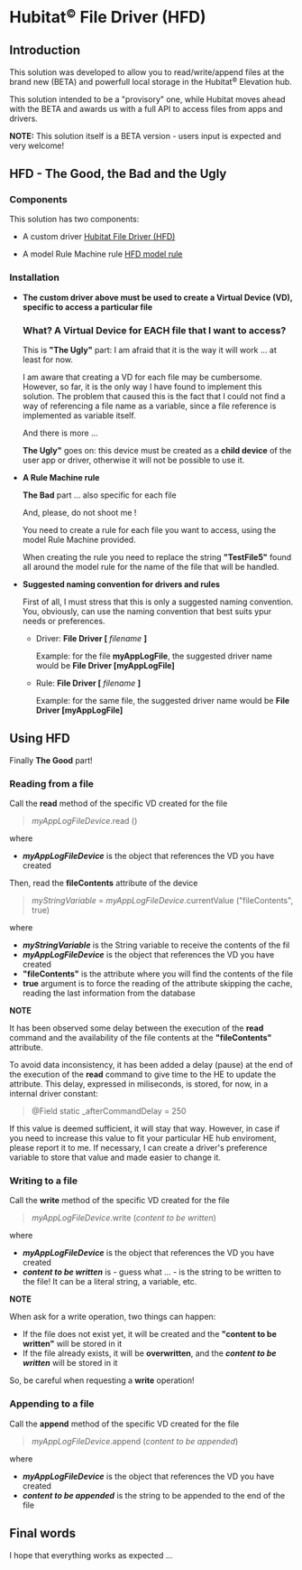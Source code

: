 # Hubitat<small><sup>&copy;</sup></small> File Driver (HFD)

## Introduction

This solution was developed to allow you to read/write/append files at the brand new (BETA) and powerfull local storage in the Hubitat<small><sup>&copy;</sup></small> Elevation hub.

This solution intended to be a "provisory" one, while Hubitat moves ahead with the BETA and awards us with a full API to access files from apps and drivers.

**NOTE:** This solution itself is a BETA version - users input is expected and very welcome!


## HFD - The Good, the Bad and the Ugly

### Components

This solution has two components:

- A custom driver [Hubitat File Driver (HFD)](https://github.com/MAFFPT/Hubitat/blob/master/Hubitat%20File%20Driver%20(HFD)/driver/Hubitat%20File%20Driver%20(HFD).groovy)

- A model Rule Machine rule [HFD model rule](https://github.com/MAFFPT/Hubitat/tree/master/Hubitat%20File%20Driver%20(HFD)/rule)

### Installation

- **The custom driver above must be used to create a Virtual Device (VD), specific to access a particular file**

  ### What? A Virtual Device for EACH file that I want to access?

  This is **"The Ugly"** part: I am afraid that it is the way it will work ... at least for now.

  I am aware that creating a VD for each file may be cumbersome. However, so far, it is the only way I have found to implement this solution. The problem that caused this is the fact that I could not find a way of referencing a file name as a variable, since a file reference is implemented as variable itself.
  
  And there is more ...
  
  **The Ugly"** goes on: this device must be created as a **child device** of the user app or driver, otherwise it will not be possible to use it.

- **A Rule Machine rule**

  **The Bad** part ... also specific for each file
  
  And, please, do not shoot me !
  
  You need to create a rule for each file you want to access, using the model Rule Machine provided.
  
  When creating the rule you need to replace the string **"TestFile5"** found all around the model rule for the name of the file that will be handled.
  
- **Suggested naming convention for drivers and rules**

  First of all, I must stress that this is only a suggested naming convention. You, obviously, can use the naming convention that best suits ypur needs or preferences.
  
  - Driver: **File Driver [** *filename* **]**
  
    Example: for the file **myAppLogFile**, the suggested driver name would be **File Driver [myAppLogFile]**
    
  - Rule: **File Driver [** *filename* **]**
  
    Example: for the same file, the suggested driver name would be **File Driver [myAppLogFile]**
  
## Using HFD

Finally **The Good** part!

### Reading from a file

Call the **read** method of the specific VD created for the file
  
>
> *myAppLogFileDevice*.read ()
>
  
  where 
     
  - ***myAppLogFileDevice*** is the object that references the VD you have created 
  
Then, read the **fileContents** attribute of the device
  
>
> *myStringVariable* = *myAppLogFileDevice*.currentValue ("fileContents", true)
>
  
  where 
    
   - ***myStringVariable*** is the String variable to receive the contents of the fil
   - ***myAppLogFileDevice*** is the object that references the VD you have created
   - **"fileContents"** is the attribute where you will find the contents of the file
   - **true** argument is to force the reading of the attribute skipping the cache, reading the last information from the database
     
**NOTE** 
   
 It has been observed some delay between the execution of the **read** command and the availability of the file contents at the **"fileContents"** attribute.
   
 To avoid data inconsistency, it has been added a delay (pause) at the end of the execution of the **read** command to give time to the HE to update the attribute. This delay, expressed in miliseconds, is stored, for now, in a internal driver constant:
   
 >
 > @Field static _afterCommandDelay = 250
 >
    
 If this value is deemed sufficient, it will stay that way. However, in case if you need to increase this value to fit your particular HE hub enviroment, please report it to me. If necessary, I can create a driver's preference variable to store that value and made easier to change it.

### Writing to a file

Call the **write** method of the specific VD created for the file
  
>
> *myAppLogFileDevice*.write (*content to be written*)
>
  
  where 
     
  - ***myAppLogFileDevice*** is the object that references the VD you have created
  - ***content to be written*** is - guess what ... - is the string to be written to the file! It can be a literal string, a variable, etc.
  
**NOTE**

  When ask for a write operation, two things can happen:
  
  - If the file does not exist yet, it will be created and the **"content to be written"** will be stored in it
  - If the file already exists, it will be **overwritten**, and the ***content to be written*** will be stored in it
  
  So, be careful when requesting a **write** operation!

### Appending to a file

Call the **append** method of the specific VD created for the file
  
>
> *myAppLogFileDevice*.append (*content to be appended*)
>
  
  where 
     
  - ***myAppLogFileDevice*** is the object that references the VD you have created
  - ***content to be appended*** is the string to be appended to the end of the file

## Final words

I hope that everything works as expected ... 

